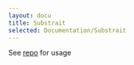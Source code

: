```yaml
---
layout: docu
title: Substrait
selected: Documentation/Substrait
---
```


See [repo](https://github.com/duckdblabs/substrait#support) for usage
